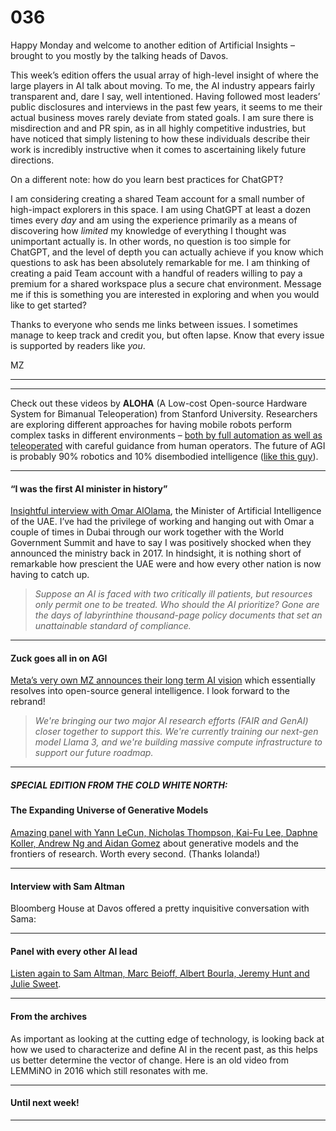 # 036

Happy Monday and welcome to another edition of Artificial Insights – brought to you mostly by the talking heads of Davos.

This week’s edition offers the usual array of high-level insight of where the large players in AI talk about moving. To me, the AI industry appears fairly transparent and, dare I say, well intentioned. Having followed most leaders’ public disclosures and interviews in the past few years, it seems to me their actual business moves rarely deviate from stated goals. I am sure there is misdirection and and PR spin, as in all highly competitive industries, but have noticed that simply listening to how these individuals describe their work is incredibly instructive when it comes to ascertaining likely future directions.

On a different note: how do you learn best practices for ChatGPT?

I am considering creating a shared Team account for a small number of high-impact explorers in this space. I am using ChatGPT at least a dozen times every _day_ and am using the experience primarily as a means of discovering how _limited_ my knowledge of everything I thought was unimportant actually is. In other words, no question is too simple for ChatGPT, and the level of depth you can actually achieve if you know which questions to ask has been absolutely remarkable for me. I am thinking of creating a paid Team account with a handful of readers willing to pay a premium for a shared workspace plus a secure chat environment. Message me if this is something you are interested in exploring and when you would like to get started?

Thanks to everyone who sends me links between issues. I sometimes manage to keep track and credit you, but often lapse. Know that every issue is supported by readers like _you_.

MZ

* * *

* * *

Check out these videos by **ALOHA** \(A Low-cost Open-source Hardware System for Bimanual Teleoperation\) from Stanford University. Researchers are exploring different approaches for having mobile robots perform complex tasks in different environments – [both by full automation as well as teleoperated](https://venturebeat.com/automation/stanfords-mobile-aloha-robot-learns-from-humans-to-cook-clean-do-laundry/) with careful guidance from human operators. The future of AGI is probably 90% robotics and 10% disembodied intelligence \([like this guy](https://twitter.com/ir413/status/1749472807069917690)\).

* * *

#### “I was the first AI minister in history”

[Insightful interview with Omar AlOlama](https://time.com/6564430/ai-minister-uae/), the Minister of Artificial Intelligence of the UAE. I’ve had the privilege of working and hanging out with Omar a couple of times in Dubai through our work together with the World Government Summit and have to say I was positively shocked when they announced the ministry back in 2017. In hindsight, it is nothing short of remarkable how prescient the UAE were and how every other nation is now having to catch up.

> _Suppose an AI is faced with two critically ill patients, but resources only permit one to be treated. Who should the AI prioritize? Gone are the days of labyrinthine thousand-page policy documents that set an unattainable standard of compliance._

* * *

#### Zuck goes all in on AGI

[Meta’s very own MZ announces their long term AI vision](https://www.facebook.com/4/videos/290456847348165/) which essentially resolves into open-source general intelligence. I look forward to the rebrand\!

> _We're bringing our two major AI research efforts \(FAIR and GenAI\) closer together to support this. We're currently training our next-gen model Llama 3, and we're building massive compute infrastructure to support our future roadmap._

* * *

##### SPECIAL EDITION FROM THE COLD WHITE NORTH:

#### **The Expanding Universe of Generative Models**

[Amazing panel with Yann LeCun, Nicholas Thompson, Kai-Fu Lee, Daphne Koller, Andrew Ng and Aidan Gomez](https://www.weforum.org/events/world-economic-forum-annual-meeting-2024/sessions/the-expanding-universe-of-generative-models/) about generative models and the frontiers of research. Worth every second. \(Thanks Iolanda\!\)

* * *

#### Interview with Sam Altman

Bloomberg House at Davos offered a pretty inquisitive conversation with Sama:

* * *

#### Panel with every other AI lead

[Listen again to Sam Altman, Marc Beioff, Albert Bourla, Jeremy Hunt and Julie Sweet](https://www.youtube.com/watch?v=HtXdhcvUD1s).

* * *

#### From the archives

As important as looking at the cutting edge of technology, is looking back at how we used to characterize and define AI in the recent past, as this helps us better determine the vector of change. Here is an old video from LEMMiNO in 2016 which still resonates with me.

* * *

#### Until next week\!

* * *
